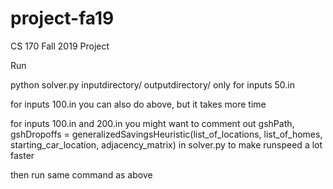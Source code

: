# project-fa19
CS 170 Fall 2019 Project

Run

python solver.py inputdirectory/ outputdirectory/
only for inputs 50.in

for inputs 100.in you can also do above, but it takes more time

for inputs 100.in and 200.in you might want to comment out 
gshPath, gshDropoffs = generalizedSavingsHeuristic(list_of_locations, list_of_homes, starting_car_location, adjacency_matrix)
in solver.py to make runspeed a lot faster

then run same command as above
